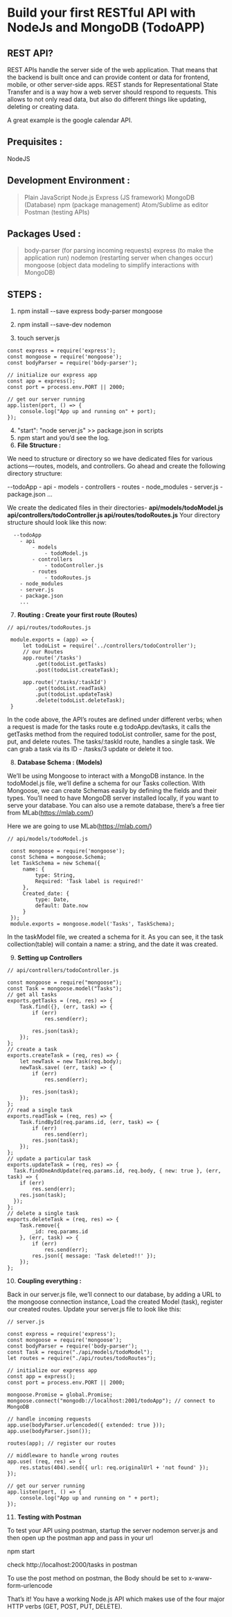 # Build your first RESTful API with NodeJs and MongoDB (TodoAPP)

## REST API?

REST APIs handle the server side of the web application. That means that the backend is built once and can provide content or data for frontend, mobile, or other server-side apps. REST stands for Representational State Transfer and is a way how a web server should respond to requests. This allows to not only read data, but also do different things like updating, deleting or creating data.

A great example is the google calendar API.

## Prequisites :

NodeJS

## Development Environment :

> Plain JavaScript
> Node.js
> Express (JS framework)
> MongoDB (Database)
> npm (package management)
> Atom/Sublime as editor
> Postman (testing APIs)

## Packages Used :

> body-parser (for parsing incoming requests)
> express (to make the application run)
> nodemon (restarting server when changes occur)
> mongoose (object data modeling to simplify interactions with MongoDB)

## STEPS :

1. npm install --save express body-parser mongoose

2. npm install --save-dev nodemon

3. touch server.js

```
const express = require('express');
const mongoose = require('mongoose');
const bodyParser = require('body-parser');

// initialize our express app
const app = express();
const port = process.env.PORT || 2000;

// get our server running
app.listen(port, () => {
    console.log("App up and running on" + port);
});
```

4. "start": "node server.js" >> package.json in scripts
5. npm start and you’d see the log.
6. **File Structure :**

  We need to structure or directory so we have dedicated files for various actions — routes, models,
  and controllers. Go ahead and create the following directory structure:

  --todoApp
      - api
          - models
          - controllers
          - routes
      - node_modules
      - server.js
      - package.json
      ...

  We create the dedicated files in their directories- **api/models/todoModel.js api/controllers/todoController.js api/routes/todoRoutes.js** Your directory structure should look like this now:

      --todoApp
        - api
            - models
                - todoModel.js
            - controllers
                - todoController.js
            - routes
                - todoRoutes.js
        - node_modules
        - server.js
        - package.json
        ...

7. **Routing : Create your first route (Routes)**

 ```
 // api/routes/todoRoutes.js

  module.exports = (app) => {
      let todoList = require('../controllers/todoController');
      // our Routes
      app.route('/tasks')
          .get(todoList.getTasks)
          .post(todoList.createTask);

      app.route('/tasks/:taskId')
          .get(todoList.readTask)
          .put(todoList.updateTask)
          .delete(todoList.deleteTask);
  }
  ```

In the code above, the API’s routes are defined under different verbs; when a request is made for the tasks route e.g todoApp.dev/tasks, it calls the getTasks method from the required todoList controller, same for the post, put, and delete routes. The tasks/:taskId route, handles a single task. We can grab a task via its ID - /tasks/3 update or delete it too.

8. **Database Schema : (Models)**

We’ll be using Mongoose to interact with a MongoDB instance. In the todoModel.js file, we’ll define a schema for our Tasks collection. With Mongoose, we can create Schemas easily by defining the fields and their types. You’ll need to have MongoDB server installed locally, if you want to serve your database. You can also use a remote database, there’s a free tier from MLab(https://mlab.com/)

Here we are going to use MLab(https://mlab.com/)

 ```
 // api/models/todoModel.js

  const mongoose = require('mongoose');
  const Schema = mongoose.Schema;
  let TaskSchema = new Schema({
      name: {
          type: String,
          Required: 'Task label is required!'
      },
      Created_date: {
          type: Date,
          default: Date.now
      }
  });
  module.exports = mongoose.model('Tasks', TaskSchema);
  ```

In the taskModel file, we created a schema for it. As you can see, it the task collection(table) will contain a name: a string, and the date it was created.

9. **Setting up Controllers**

  ```
  // api/controllers/todoController.js

  const mongoose = require("mongoose");
  const Task = mongoose.model("Tasks");
  // get all tasks
  exports.getTasks = (req, res) => {
      Task.find({}, (err, task) => {
          if (err)
              res.send(err);

          res.json(task);
      });
  };
  // create a task
  exports.createTask = (req, res) => {
      let newTask = new Task(req.body);
      newTask.save( (err, task) => {
          if (err)
              res.send(err);

          res.json(task);
      });
  };
  // read a single task
  exports.readTask = (req, res) => {
      Task.findById(req.params.id, (err, task) => {
          if (err)
              res.send(err);
          res.json(task);
      });
  };
  // update a particular task
  exports.updateTask = (req, res) => {
    Task.findOneAndUpdate(req.params.id, req.body, { new: true }, (err, task) => {
      if (err)
          res.send(err);
      res.json(task);
    });
  };
  // delete a single task
  exports.deleteTask = (req, res) => {
      Task.remove({
          _id: req.params.id
      }, (err, task) => {
          if (err)
              res.send(err);
          res.json({ message: 'Task deleted!!' });
      });
  };
  ```

10. **Coupling everything :**

Back in our server.js file, we’ll connect to our database, by adding a URL to the mongoose connection instance, Load the created Model (task), register our created routes. Update your server.js file to look like this:

  ```
  // server.js

  const express = require('express');
  const mongoose = require('mongoose');
  const bodyParser = require('body-parser');
  const Task = require("./api/models/todoModel");
  let routes = require("./api/routes/todoRoutes");

  // initialize our express app
  const app = express();
  const port = process.env.PORT || 2000;

  mongoose.Promise = global.Promise;
  mongoose.connect("mongodb://localhost:2001/todoApp"); // connect to MongoDB

  // handle incoming requests
  app.use(bodyParser.urlencoded({ extended: true }));
  app.use(bodyParser.json());

  routes(app); // register our routes

  // middleware to handle wrong routes
  app.use( (req, res) => {
      res.status(404).send({ url: req.originalUrl + 'not found' });
  });

  // get our server running
  app.listen(port, () => {
      console.log("App up and running on " + port);
  });
  ```

11. **Testing with Postman**

To test your API using postman, startup the server nodemon server.js and then open up the postman app and pass in your url

npm start

check http://localhost:2000/tasks in postman

To use the post method on postman, the Body should be set to x-www-form-urlencode

That’s it!
You have a working Node.js API which makes use of the four major HTTP verbs (GET, POST, PUT, DELETE).
